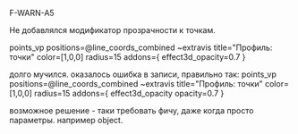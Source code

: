 F-WARN-A5

Не добавлялся модификатор прозрачности к точкам.

points_vp positions=@line_coords_combined ~extravis title="Профиль: точки" color=[1,0,0] radius=15
          addons={ effect3d_opacity=0.7 }
          
долго мучился. оказалось ошибка в записи, правильно так:
points_vp positions=@line_coords_combined ~extravis title="Профиль: точки" color=[1,0,0] radius=15
          addons={ effect3d_opacity opacity=0.7 }
          
возможное решение - таки требовать фичу, даже когда просто параметры. например object.

